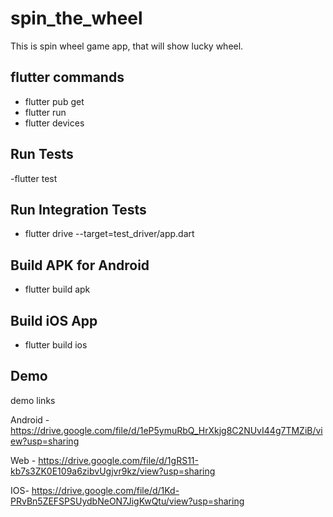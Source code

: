 # spin_the_wheel

This is spin wheel game app, that will show lucky wheel.



## flutter commands
- flutter pub get
- flutter run
- flutter devices

## Run Tests
-flutter test

## Run Integration Tests
- flutter drive --target=test_driver/app.dart

## Build APK for Android
- flutter build apk

## Build iOS App
- flutter build ios


## Demo

demo links

Android - https://drive.google.com/file/d/1eP5ymuRbQ_HrXkjg8C2NUvI44g7TMZiB/view?usp=sharing

Web - https://drive.google.com/file/d/1gRS11-kb7s3ZK0E109a6zibvUgjvr9kz/view?usp=sharing

IOS- https://drive.google.com/file/d/1Kd-PRvBn5ZEFSPSUydbNeON7JigKwQtu/view?usp=sharing
